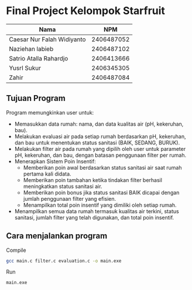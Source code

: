 # Final Project Kelompok Starfruit

| Nama                       | NPM        |
| -------------------------- | ---------- |
| Caesar Nur Falah Widiyanto | 2406487052 |
| Naziehan labieb            | 2406487102 |
| Satrio Atalla Rahardjo     | 2406413666 |
| YusrI Sukur                | 2406345305 |
| Zahir                      | 2406487084 |

## Tujuan Program

Program memungkinkan user untuk:

- Memasukkan data rumah: nama, dan data kualitas air (pH, kekeruhan, bau).
- Melakukan evaluasi air pada setiap rumah berdasarkan pH, kekeruhan, dan bau untuk menentukan status sanitasi (BAIK, SEDANG, BURUK).
- Melakukan filter air pada rumah yang dipilih oleh user untuk parameter pH, kekeruhan, dan bau, dengan batasan penggunaan filter per rumah.
- Menerapkan Sistem Poin Insentif:
  - Memberikan poin awal berdasarkan status sanitasi air saat rumah pertama kali didata.
  - Memberikan poin tambahan ketika tindakan filter berhasil meningkatkan status sanitasi air.
  - Memberikan poin bonus jika status sanitasi BAIK dicapai dengan jumlah penggunaan filter yang efisien.
  - Menampilkan total poin insentif yang dimiliki oleh setiap rumah.
- Menampilkan semua data rumah termasuk kualitas air terkini, status sanitasi, jumlah filter yang telah digunakan, dan total poin insentif.

## Cara menjalankan program

Compile

```bash
gcc main.c filter.c evaluation.c -o main.exe
```

Run

```bash
main.exe
```
